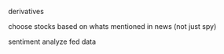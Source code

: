 derivatives

choose stocks based on whats mentioned in news (not just spy)

sentiment analyze fed data
